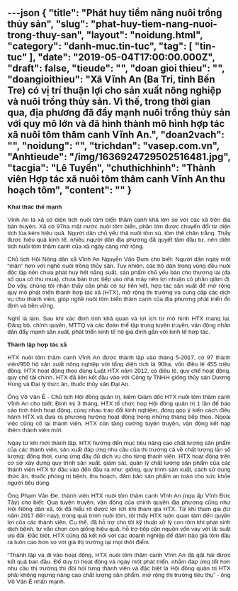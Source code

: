 ---json
{
    "title": "Phát huy tiềm năng nuôi trồng thủy sản",
    "slug": "phat-huy-tiem-nang-nuoi-trong-thuy-san",
    "layout": "noidung.html",
    "category": "danh-muc.tin-tuc",
    "tag": [
        "tin-tuc"
    ],
    "date": "2019-05-04T17:00:00.000Z",
    "draft": false,
    "tieude": "",
    "doan gioi thieu": "",
    "doangioithieu": "Xã Vĩnh An (Ba Tri, tỉnh Bến Tre) có vị trí thuận lợi cho sản xuất nông nghiệp và nuôi trồng thủy sản. Vì thế, trong thời gian qua, địa phương đã đẩy mạnh nuôi trồng thủy sản với quy mô lớn và đã hình thành mô hình hợp tác xã nuôi tôm thâm canh Vĩnh An.",
    "doan2vach": "",
    "noidung": "",
    "trichdan": "vasep.com.vn",
    "Anhtieude": "/img/1636924729502516481.jpg",
    "tacgia": "Lê Tuyến",
    "chuthichhinh": "Thành viên Hợp tác xã nuôi tôm thâm canh Vĩnh An thu hoạch tôm",
    "__content__": ""
}
---
<p style="margin-left:0cm; margin-right:0cm; text-align:justify"><span style="font-size:13px"><span style="background-color:white"><span style="color:#1b1b1b"><span style="font-family:Arial"><strong><span style="font-size:10pt">Khai th&aacute;c thế mạnh</span></strong></span></span></span></span></p>

<p style="margin-left:0cm; margin-right:0cm; text-align:justify"><span style="font-size:13px"><span style="background-color:white"><span style="color:#1b1b1b"><span style="font-family:Arial"><span style="font-size:10pt">Vĩnh An l&agrave; x&atilde; c&oacute; diện t&iacute;ch nu&ocirc;i t&ocirc;m biển th&acirc;m canh kh&aacute; lớn so với c&aacute;c x&atilde; tr&ecirc;n địa b&agrave;n huyện. X&atilde; c&oacute; 97ha mặt nước nu&ocirc;i t&ocirc;m biển, phần lớn được chuyển đổi từ diện t&iacute;ch l&uacute;a k&eacute;m hiệu quả. Người d&acirc;n chủ yếu thả nu&ocirc;i t&ocirc;m s&uacute;, t&ocirc;m thẻ ch&acirc;n trắng. Thấy được hiệu quả kinh tế, nhiều người d&acirc;n địa phương đ&atilde; quyết t&acirc;m đầu tư, n&ecirc;n diện t&iacute;ch nu&ocirc;i t&ocirc;m th&acirc;m canh của x&atilde; ng&agrave;y c&agrave;ng mở rộng.</span></span></span></span></span></p>

<p style="margin-left:0cm; margin-right:0cm; text-align:justify"><span style="font-size:13px"><span style="background-color:white"><span style="color:#1b1b1b"><span style="font-family:Arial"><span style="font-size:10pt">Chủ tịch Hội N&ocirc;ng d&acirc;n x&atilde; Vĩnh An Nguyễn Văn Bum cho biết: Người d&acirc;n ng&agrave;y một &ldquo;mặn&rdquo; hơn với nghề nu&ocirc;i trồng thủy sản. Tuy nhi&ecirc;n, c&aacute;c hộ d&acirc;n trong v&ugrave;ng đều nu&ocirc;i độc lập n&ecirc;n chưa ph&aacute;t huy hết năng suất, sản phẩm chủ yếu b&aacute;n cho thương l&aacute;i (đa số qua c&ograve; thu mua), chưa b&aacute;n trực tiếp v&agrave;o nh&agrave; m&aacute;y n&ecirc;n lợi nhuận c&oacute; phần giảm đi. Do vậy, ch&uacute;ng t&ocirc;i nhận thấy cần phải c&oacute; sự li&ecirc;n kết, hợp t&aacute;c sản xuất để mở rộng quy m&ocirc; ph&aacute;t triển th&agrave;nh hợp t&aacute;c x&atilde; (HTX), mở rộng thị trường v&agrave; cung cấp c&aacute;c dịch vụ cho th&agrave;nh vi&ecirc;n, gi&uacute;p nghề nu&ocirc;i t&ocirc;m biển th&acirc;m canh của địa phương ph&aacute;t triển ổn định v&agrave; bền vững.</span></span></span></span></span></p>

<p style="margin-left:0cm; margin-right:0cm; text-align:justify"><span style="font-size:13px"><span style="background-color:white"><span style="color:#1b1b1b"><span style="font-family:Arial"><span style="font-size:10pt">Nghĩ l&agrave; l&agrave;m. Sau khi x&aacute;c định t&iacute;nh khả quan v&agrave; lợi &iacute;ch từ m&ocirc; h&igrave;nh HTX mang lại, Đảng bộ, ch&iacute;nh quyền, MTTQ v&agrave; c&aacute;c đo&agrave;n thể tập trung tuy&ecirc;n truyền, vận động nh&acirc;n d&acirc;n đẩy mạnh sản xuất, ph&aacute;t triển kinh tế hộ gia đ&igrave;nh gắn với kinh tế hợp t&aacute;c.</span></span></span></span></span></p>

<p style="margin-left:0cm; margin-right:0cm; text-align:justify"><span style="font-size:13px"><span style="background-color:white"><span style="color:#1b1b1b"><span style="font-family:Arial"><strong><span style="font-size:10pt">Th&agrave;nh lập hợp t&aacute;c x&atilde;</span></strong></span></span></span></span></p>

<p style="margin-left:0cm; margin-right:0cm; text-align:justify"><span style="font-size:13px"><span style="background-color:white"><span style="color:#1b1b1b"><span style="font-family:Arial"><span style="font-size:10pt">HTX nu&ocirc;i t&ocirc;m th&acirc;m canh Vĩnh An được th&agrave;nh lập v&agrave;o th&aacute;ng 5-2017, c&oacute; 97 th&agrave;nh vi&ecirc;n/950 hộ sản xuất n&ocirc;ng nghiệp với tổng diện t&iacute;ch l&agrave; 90ha, vốn điều lệ 455 triệu đồng. HTX hoạt động theo đ&uacute;ng Luật HTX năm 2012, c&oacute; điều lệ, quy chế hoạt động, quy chế t&agrave;i ch&iacute;nh. HTX đ&atilde; li&ecirc;n kết đầu v&agrave;o với C&ocirc;ng ty TNHH giống thủy sản Dương H&ugrave;ng v&agrave; Đại l&yacute; thức ăn, thuốc thủy sản Đại An.</span></span></span></span></span></p>

<p style="margin-left:0cm; margin-right:0cm; text-align:justify"><span style="font-size:13px"><span style="background-color:white"><span style="color:#1b1b1b"><span style="font-family:Arial"><span style="font-size:10pt">&Ocirc;ng V&otilde; Văn &Ecirc; - Chủ tịch Hội đồng quản trị, ki&ecirc;m Gi&aacute;m đốc HTX nu&ocirc;i t&ocirc;m th&acirc;m canh Vĩnh An cho biết: Định kỳ 3 th&aacute;ng, HTX tổ chức họp Hội đồng quản trị 1 lần để b&aacute;o c&aacute;o t&igrave;nh h&igrave;nh hoạt động, c&ugrave;ng nhau trao đổi kinh nghiệm, đ&oacute;ng g&oacute;p &yacute; kiến c&aacute;ch điều h&agrave;nh HTX v&agrave; đưa ra phương hướng hoạt động trong những th&aacute;ng tiếp theo. Ngo&agrave;i việc củng cố lại th&agrave;nh vi&ecirc;n, HTX c&ograve;n tăng cường tuy&ecirc;n truyền, vận động kết nạp th&ecirc;m th&agrave;nh vi&ecirc;n mới.</span></span></span></span></span></p>

<p style="margin-left:0cm; margin-right:0cm; text-align:justify"><span style="font-size:13px"><span style="background-color:white"><span style="color:#1b1b1b"><span style="font-family:Arial"><span style="font-size:10pt">Ngay từ khi mới th&agrave;nh lập, HTX hướng đến mục ti&ecirc;u n&acirc;ng cao chất lượng sản phẩm của c&aacute;c th&agrave;nh vi&ecirc;n, sản xuất đ&aacute;p ứng nhu cầu của thị trường cả về chất lượng lẫn số lượng; đồng thời, cung ứng đầy đủ dịch vụ cho từng th&agrave;nh vi&ecirc;n. HTX hoạt động tr&ecirc;n cơ sở x&acirc;y dựng quy tr&igrave;nh sản xuất, gi&aacute;m s&aacute;t, quản l&yacute; chất lượng sản phẩm của c&aacute;c th&agrave;nh vi&ecirc;n HTX từ đầu v&agrave;o đến đầu ra như: giống, quy tr&igrave;nh sản xuất, c&aacute;ch sử dụng thức ăn, thuốc ph&ograve;ng trị bệnh, thu hoạch, đảm bảo sản phẩm an to&agrave;n cho sức khỏe người ti&ecirc;u d&ugrave;ng.</span></span></span></span></span></p>

<p style="margin-left:0cm; margin-right:0cm; text-align:justify"><span style="font-size:13px"><span style="background-color:white"><span style="color:#1b1b1b"><span style="font-family:Arial"><span style="font-size:10pt">&Ocirc;ng Phạm Văn Đe, th&agrave;nh vi&ecirc;n HTX nu&ocirc;i t&ocirc;m th&acirc;m canh Vĩnh An (ngụ ấp Vĩnh Đức T&acirc;y) cho biết: Qua tuy&ecirc;n truyền, vận động của ch&iacute;nh quyền địa phương cũng như Hội N&ocirc;ng d&acirc;n x&atilde;, t&ocirc;i đ&atilde; hiểu r&otilde; được lợi &iacute;ch khi tham gia HTX. Từ khi tham gia (từ năm 2017 đến nay), trong qu&aacute; tr&igrave;nh nu&ocirc;i t&ocirc;m, t&ocirc;i thấy HTX lu&ocirc;n quan t&acirc;m đến quyền lợi của c&aacute;c th&agrave;nh vi&ecirc;n. Cụ thể, đ&atilde; hỗ trợ cho t&ocirc;i kỹ thuật xử l&yacute; con t&ocirc;m khi ph&aacute;t sinh dịch bệnh, tư vấn chọn con giống hiệu quả, hỗ trợ tiếp cận nguồn vốn vay với l&atilde;i suất ưu đ&atilde;i. Đặc biệt, HTX cũng đ&atilde; kết nối với c&aacute;c doanh nghiệp để đảm bảo gi&aacute; t&ocirc;m đầu ra lu&ocirc;n cao hơn so với gi&aacute; thị trường tại mọi thời điểm.</span></span></span></span></span></p>

<p style="margin-left:0cm; margin-right:0cm; text-align:justify"><span style="font-size:13px"><span style="background-color:white"><span style="color:#1b1b1b"><span style="font-family:Arial"><span style="font-size:10pt">&ldquo;Th&agrave;nh lập v&agrave; đi v&agrave;o hoạt động, HTX nu&ocirc;i t&ocirc;m th&acirc;m canh Vĩnh An đ&atilde; gặt h&aacute;i được kết quả ban đầu. Để duy tr&igrave; hoạt động v&agrave; ng&agrave;y một ph&aacute;t triển, nhằm đ&aacute;p ứng tốt hơn nhu cầu thị trường th&igrave; đ&ograve;i hỏi từng th&agrave;nh vi&ecirc;n v&agrave; đặc biệt l&agrave; Hội đồng quản trị HTX phải kh&ocirc;ng ngừng n&acirc;ng cao chất lượng sản phẩm, mở rộng thị trường ti&ecirc;u thụ&rdquo; - &ocirc;ng V&otilde; Văn &Ecirc; nhấn mạnh.</span></span></span></span></span></p>
